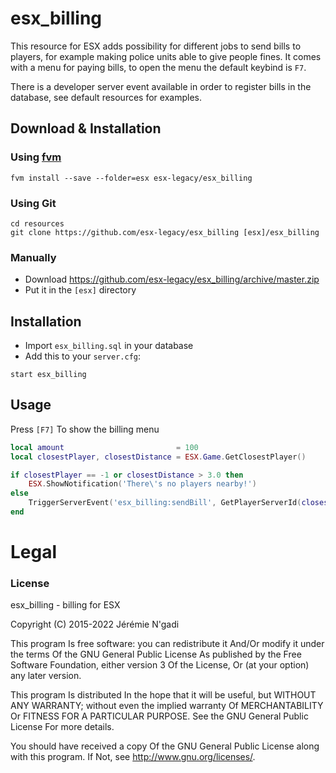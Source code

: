 # esx_billing

This resource for ESX adds possibility for different jobs to send bills to players, for example making police units able to give people fines. It comes with a menu for paying bills, to open the menu the default keybind is `F7`.

There is a developer server event available in order to register bills in the database, see default resources for examples.

## Download & Installation

### Using [fvm](https://github.com/qlaffont/fvm-installer)
```
fvm install --save --folder=esx esx-legacy/esx_billing
```

### Using Git
```
cd resources
git clone https://github.com/esx-legacy/esx_billing [esx]/esx_billing
```

### Manually
- Download https://github.com/esx-legacy/esx_billing/archive/master.zip
- Put it in the `[esx]` directory


## Installation
- Import `esx_billing.sql` in your database
- Add this to your `server.cfg`:

```
start esx_billing
```

## Usage
Press `[F7]` To show the billing menu

```lua
local amount                         = 100
local closestPlayer, closestDistance = ESX.Game.GetClosestPlayer()

if closestPlayer == -1 or closestDistance > 3.0 then
	ESX.ShowNotification('There\'s no players nearby!')
else
	TriggerServerEvent('esx_billing:sendBill', GetPlayerServerId(closestPlayer), 'society_taxi', 'Taxi', amount)
end
```

# Legal
### License
esx_billing - billing for ESX

Copyright (C) 2015-2022 Jérémie N'gadi

This program Is free software: you can redistribute it And/Or modify it under the terms Of the GNU General Public License As published by the Free Software Foundation, either version 3 Of the License, Or (at your option) any later version.

This program Is distributed In the hope that it will be useful, but WITHOUT ANY WARRANTY; without even the implied warranty Of MERCHANTABILITY Or FITNESS FOR A PARTICULAR PURPOSE. See the GNU General Public License For more details.

You should have received a copy Of the GNU General Public License along with this program. If Not, see http://www.gnu.org/licenses/.